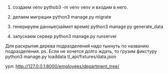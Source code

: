1. создаем venv pythob3 -m venv venv и входим в него.

2. делаем миграции python3 manage.py migrate

3. генерируем данные(займет время) python3 manage.py generate_data

4. запускаем сервер python3 manage.py runserver

Для раскрытия дерева подразделений надо тыкнуть по названию подразделения. 
ps.
Если не хочется долго ждать, то грузим фикстуру python3 manage.py loaddata tl_api/fixtures/data.json


урл: http://127.0.0.1:8000/employees/department_tree/
